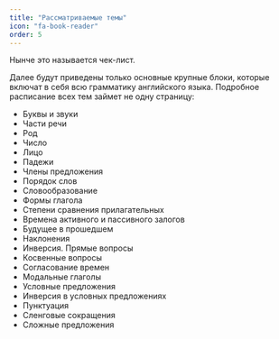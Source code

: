 ```yaml
---
title: "Рассматриваемые темы"
icon: "fa-book-reader"
order: 5
---
```

Нынче это называется чек-лист.

Далее будут приведены только основные крупные блоки, которые включат в себя всю грамматику английского языка. Подробное расписание всех тем займет не одну страницу:

* Буквы и звуки
* Части речи
* Род
* Число
* Лицо
* Падежи
* Члены предложения
* Порядок слов
* Словообразование
* Формы глагола
* Степени сравнения прилагательных
* Времена активного и пассивного залогов
* Будущее в прошедшем
* Наклонения
* Инверсия. Прямые вопросы
* Косвенные вопросы
* Согласование времен
* Модальные глаголы
* Условные предложения
* Инверсия в условных предложениях
* Пунктуация
* Сленговые сокращения
* Сложные предложения
